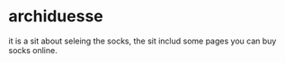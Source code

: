 # archiduesse
it is a sit about seleing the socks,
the sit includ some pages you can buy socks online.

